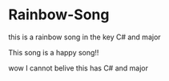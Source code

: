 # Rainbow-Song
this is a rainbow song in the key C# and major

This song is a happy song!!

wow I cannot belive this has C# and major
